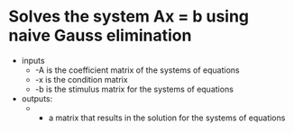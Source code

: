 # Solves the system Ax = b using naive Gauss elimination
* inputs
  * -A is the coefficient matrix of the systems of equations
  * -x is the condition matrix
  * -b is the stimulus matrix for the systems of equations
* outputs:
  * - a matrix that results in the solution for the systems of 
equations
